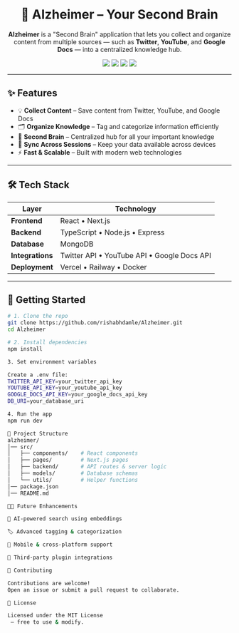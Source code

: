 <h1 align="center">🧠 Alzheimer – Your Second Brain</h1>

<p align="center">
  <b>Alzheimer</b> is a "Second Brain" application that lets you collect and organize content from multiple sources — such as <b>Twitter</b>, <b>YouTube</b>, and <b>Google Docs</b> — into a centralized knowledge hub.
</p>

<p align="center">
  <img src="https://img.shields.io/badge/Frontend-React%20%2F%20Next.js-blue?style=for-the-badge&logo=react&logoColor=white"/>
  <img src="https://img.shields.io/badge/Backend-TypeScript%20%2B%20Node.js-green?style=for-the-badge&logo=typescript&logoColor=white"/>
  <img src="https://img.shields.io/badge/Database-MongoDB-darkgreen?style=for-the-badge&logo=mongodb&logoColor=white"/>
  <img src="https://img.shields.io/badge/License-MIT-yellow?style=for-the-badge"/>
</p>

---

## ✨ Features

- 💡 **Collect Content** – Save content from Twitter, YouTube, and Google Docs
- 🗂 **Organize Knowledge** – Tag and categorize information efficiently
- 🧠 **Second Brain** – Centralized hub for all your important knowledge
- 🔄 **Sync Across Sessions** – Keep your data available across devices
- ⚡ **Fast & Scalable** – Built with modern web technologies

---

## 🛠 Tech Stack

| Layer            | Technology                                  |
| ---------------- | ------------------------------------------- |
| **Frontend**     | React • Next.js                             |
| **Backend**      | TypeScript • Node.js • Express              |
| **Database**     | MongoDB                                     |
| **Integrations** | Twitter API • YouTube API • Google Docs API |
| **Deployment**   | Vercel • Railway • Docker                   |

---

## 🚀 Getting Started

```bash
# 1. Clone the repo
git clone https://github.com/rishabhdamle/Alzheimer.git
cd Alzheimer

# 2. Install dependencies
npm install

3. Set environment variables

Create a .env file:
TWITTER_API_KEY=your_twitter_api_key
YOUTUBE_API_KEY=your_youtube_api_key
GOOGLE_DOCS_API_KEY=your_google_docs_api_key
DB_URI=your_database_uri

4. Run the app
npm run dev

📂 Project Structure
alzheimer/
│── src/
│   ├── components/    # React components
│   ├── pages/         # Next.js pages
│   ├── backend/       # API routes & server logic
│   ├── models/        # Database schemas
│   └── utils/         # Helper functions
│── package.json
│── README.md

🧑‍💻 Future Enhancements

🤖 AI-powered search using embeddings

🏷 Advanced tagging & categorization

📱 Mobile & cross-platform support

🔌 Third-party plugin integrations

🤝 Contributing

Contributions are welcome!
Open an issue or submit a pull request to collaborate.

📜 License

Licensed under the MIT License
 – free to use & modify.
```
